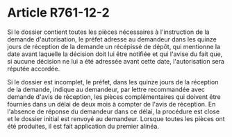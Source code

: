 # Article R761-12-2

Si le dossier contient toutes les pièces nécessaires à l'instruction de la demande d'autorisation, le préfet adresse au demandeur dans les quinze jours de réception de la demande un récépissé de dépôt, qui mentionne la date avant laquelle la décision doit lui être notifiée et qui l'avise du fait que, si aucune décision ne lui a été adressée avant cette date, l'autorisation sera réputée accordée.

Si le dossier est incomplet, le préfet, dans les quinze jours de la réception de la demande, indique au demandeur, par lettre recommandée avec demande d'avis de réception, les pièces complémentaires qui doivent être fournies dans un délai de deux mois à compter de l'avis de réception. En l'absence de réponse du demandeur dans ce délai, la procédure est close et le dossier initial est renvoyé au demandeur. Lorsque toutes les pièces ont été produites, il est fait application du premier alinéa.
